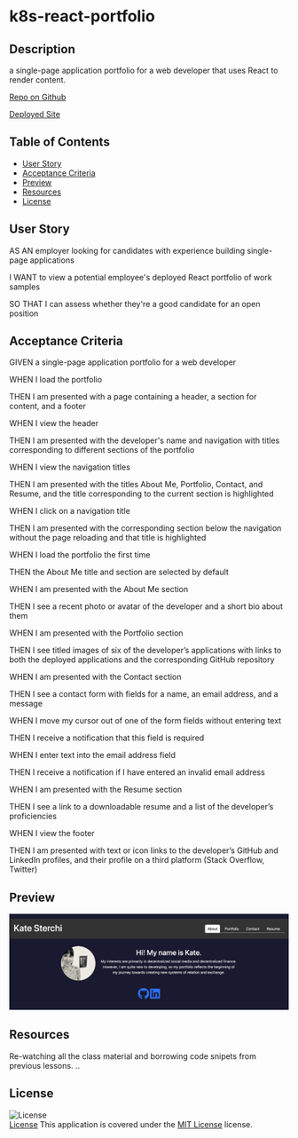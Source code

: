 # k8s-react-portfolio

## Description
a single-page application portfolio for a web developer that uses React to render content.

[Repo on Github](https://github.com/k8sterchi/k8s-react-portfolio)

[Deployed Site](https://main--genuine-marzipan-f2e7f1.netlify.app/)

## Table of Contents
- [User Story](#user-story)
- [Acceptance Criteria](#acceptance-criteria)
- [Preview](#preview)
- [Resources](#resources)
- [License](#license)

## User Story
AS AN employer looking for candidates with experience building single-page applications

I WANT to view a potential employee's deployed React portfolio of work samples

SO THAT I can assess whether they're a good candidate for an open position

## Acceptance Criteria
GIVEN a single-page application portfolio for a web developer

WHEN I load the portfolio

THEN I am presented with a page containing a header, a section for content, and a footer

WHEN I view the header

THEN I am presented with the developer's name and navigation with titles corresponding to different sections of the portfolio

WHEN I view the navigation titles

THEN I am presented with the titles About Me, Portfolio, Contact, and Resume, and the title corresponding to the current section is highlighted

WHEN I click on a navigation title

THEN I am presented with the corresponding section below the navigation without the page reloading and that title is highlighted

WHEN I load the portfolio the first time

THEN the About Me title and section are selected by default

WHEN I am presented with the About Me section

THEN I see a recent photo or avatar of the developer and a short bio about them

WHEN I am presented with the Portfolio section

THEN I see titled images of six of the developer’s applications with links to both the deployed applications and the corresponding GitHub repository

WHEN I am presented with the Contact section

THEN I see a contact form with fields for a name, an email address, and a message

WHEN I move my cursor out of one of the form fields without entering text

THEN I receive a notification that this field is required

WHEN I enter text into the email address field

THEN I receive a notification if I have entered an invalid email address

WHEN I am presented with the Resume section

THEN I see a link to a downloadable resume and a list of the developer’s proficiencies

WHEN I view the footer

THEN I am presented with text or icon links to the developer’s GitHub and LinkedIn profiles, and their profile on a third platform (Stack Overflow, Twitter)

## Preview
![preview of application](/src/images/k8spreviewportfolio.jpg)

## Resources
Re-watching all the class material and borrowing code snipets from previous lessons. ..

## License
![License](https://img.shields.io/badge/License-MIT%20License-brightgreen)  
[License](./LICENSE)
This application is covered under the [MIT License](./LICENSE) license.